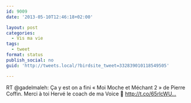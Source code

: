 ```yaml
---
id: 9009
date: '2013-05-10T12:46:18+02:00'

layout: post
categories:
  - Vis ma vie
tags:
  - tweet
format: status
publish_social: no
guid: 'http://tweets.local/?birdsite_tweet=332839010118549505'

---
```


RT @gadelmaleh: Ça y est on a fini « Moi Moche et Méchant 2 » de Pierre Coffin. Merci à toi Hervé le coach de ma Voice 🙂 http://t.co/65rlcWU…